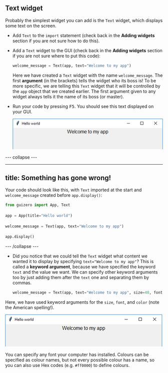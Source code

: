 ## Text widget

Probably the simplest widget you can add is the `Text` widget, which displays some text on the screen.

- Add `Text` to the `import` statement (check back in the **Adding widgets** section if you are not sure how to do this).

- Add a `Text` widget to the GUI (check back in the **Adding widgets** section if you are not sure where to put this code):

    ```python
    welcome_message = Text(app, text="Welcome to my app")
    ```

    Here we have created a `Text` widget with the name `welcome_message`. The first __argument__ (in the brackets) tells the widget who its boss is! To be more specific, we are telling this `Text` widget that it will be controlled by the `app` object that we created earlier. The first argument given to any widget always tells it the name of its boss (or master).

- Run your code by pressing <kbd>F5</kbd>. You should see this text displayed on your GUI.

    ![Text widget](images/app-welcome.png)

--- collapse ---

---
title: Something has gone wrong!
---

Your code should look like this, with `Text` imported at the start and `welcome_message` created before `app.display()`:

```python
from guizero import App, Text

app = App(title="Hello world")

welcome_message = Text(app, text="Welcome to my app")

app.display()
```

--- /collapse ---

- Did you notice that we could tell the `Text` widget what content we wanted it to display by specifying `text="Welcome to my app"`? This is called a **keyword argument**, because we have specified the keyword `text` and the value we want. We can specify other keyword arguments too by just adding them after the `text` one and separating them by commas.

    ```python
    welcome_message = Text(app, text="Welcome to my app", size=40, font="Times New Roman", color="lightblue")
    ```

Here, we have used keyword arguments for the `size`, `font`, and `color` (note the American spelling!).

![Text widget](images/app-welcome.png)

You can specify any font your computer has installed. Colours can be specified as colour names, but not every possible colour has a name, so you can also use Hex codes (e.g. `#ff0000`) to define colours.
